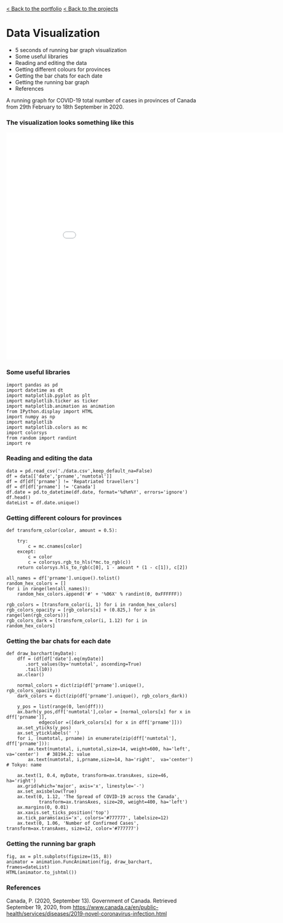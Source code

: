 [< Back to the portfolio](https://s-bishnoi.github.io/shubham-bishnoi/)
[< Back to the projects](https://s-bishnoi.github.io/shubham-bishnoi/projects/)

# Data Visualization

- 5 seconds of running bar graph visualization
- Some useful libraries
- Reading and editing the data
- Getting different colours for provinces
- Getting the bar chats for each date
- Getting the running bar graph
- References

A running graph for COVID-19 total number of cases in provinces of Canada from 29th February to 18th September in 2020.

### The visualization looks something like this

<iframe src='//gifs.com/embed/the-spread-of-covid-19-across-the-canada-in-a-running-bar-graph-JyBw1J' frameborder='0' scrolling='no' width='900px' height='600px' style='-webkit-backface-visibility: hidden;-webkit-transform: scale(1);' ></iframe>

### Some useful libraries

```
import pandas as pd
import datetime as dt
import matplotlib.pyplot as plt
import matplotlib.ticker as ticker
import matplotlib.animation as animation
from IPython.display import HTML
import numpy as np
import matplotlib
import matplotlib.colors as mc
import colorsys
from random import randint
import re
```

### Reading and editing the data

```
data = pd.read_csv('./data.csv',keep_default_na=False)
df = data[['date','prname','numtotal']]
df = df[df['prname'] != 'Repatriated travellers']
df = df[df['prname'] != 'Canada']
df.date = pd.to_datetime(df.date, format='%d%m%Y', errors='ignore')
df.head()
dateList = df.date.unique()
```

### Getting different colours for provinces

```
def transform_color(color, amount = 0.5):

    try:
        c = mc.cnames[color]
    except:
        c = color
        c = colorsys.rgb_to_hls(*mc.to_rgb(c))
    return colorsys.hls_to_rgb(c[0], 1 - amount * (1 - c[1]), c[2])

all_names = df['prname'].unique().tolist()
random_hex_colors = []
for i in range(len(all_names)):
    random_hex_colors.append('#' + '%06X' % randint(0, 0xFFFFFF))

rgb_colors = [transform_color(i, 1) for i in random_hex_colors]
rgb_colors_opacity = [rgb_colors[x] + (0.825,) for x in range(len(rgb_colors))]
rgb_colors_dark = [transform_color(i, 1.12) for i in random_hex_colors]
```

### Getting the bar chats for each date

```
def draw_barchart(myDate):
    dff = (df[df['date'].eq(myDate)]
       .sort_values(by='numtotal', ascending=True)
       .tail(10))
    ax.clear()
    
    normal_colors = dict(zip(df['prname'].unique(), rgb_colors_opacity))
    dark_colors = dict(zip(df['prname'].unique(), rgb_colors_dark))
    
    y_pos = list(range(0, len(dff)))
    ax.barh(y_pos,dff['numtotal'],color = [normal_colors[x] for x in dff['prname']],
            edgecolor =([dark_colors[x] for x in dff['prname']]))
    ax.set_yticks(y_pos)
    ax.set_yticklabels(' ')
    for i, (numtotal, prname) in enumerate(zip(dff['numtotal'], dff['prname'])):
        ax.text(numtotal, i,numtotal,size=14, weight=600, ha='left', va='center')   # 38194.2: value
        ax.text(numtotal, i,prname,size=14, ha='right',  va='center')  # Tokyo: name

    ax.text(1, 0.4, myDate, transform=ax.transAxes, size=46, ha='right')
    ax.grid(which='major', axis='x', linestyle='-')
    ax.set_axisbelow(True)
    ax.text(0, 1.12, 'The Spread of COVID-19 across the Canada',
            transform=ax.transAxes, size=20, weight=400, ha='left')
    ax.margins(0, 0.01)
    ax.xaxis.set_ticks_position('top')
    ax.tick_params(axis='x', colors='#777777', labelsize=12)
    ax.text(0, 1.06, 'Number of Confirmed Cases', transform=ax.transAxes, size=12, color='#777777')
```

### Getting the running bar graph

```
fig, ax = plt.subplots(figsize=(15, 8))
animator = animation.FuncAnimation(fig, draw_barchart, frames=dateList)
HTML(animator.to_jshtml())
```

### References

Canada, P. (2020, September 13). Government of Canada. Retrieved September 19, 2020, from https://www.canada.ca/en/public-health/services/diseases/2019-novel-coronavirus-infection.html